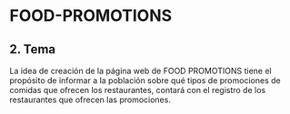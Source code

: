 # FOOD-PROMOTIONS

## 2. Tema 

   La idea de creación de la página web de FOOD PROMOTIONS tiene el propósito de informar a la población sobre qué tipos de promociones de comidas que ofrecen los restaurantes, contará con el registro de los restaurantes que ofrecen las promociones.

   
